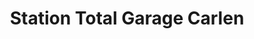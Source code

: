 ---
title: "Station Total Garage Carlen"
url: /schweighouse-sur-moder/station-total-garage-carlen/
shop: commodité
---